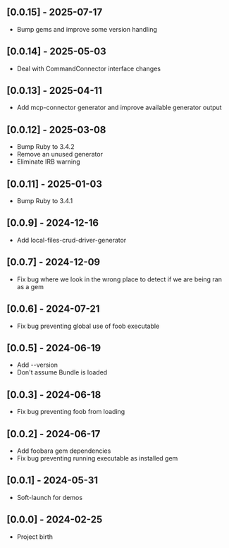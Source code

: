 ## [0.0.15] - 2025-07-17

- Bump gems and improve some version handling

## [0.0.14] - 2025-05-03

- Deal with CommandConnector interface changes

## [0.0.13] - 2025-04-11

- Add mcp-connector generator and improve available generator output

## [0.0.12] - 2025-03-08

- Bump Ruby to 3.4.2
- Remove an unused generator
- Eliminate IRB warning

## [0.0.11] - 2025-01-03

- Bump Ruby to 3.4.1

## [0.0.9] - 2024-12-16

- Add local-files-crud-driver-generator

## [0.0.7] - 2024-12-09

- Fix bug where we look in the wrong place to detect if we are being ran as a gem

## [0.0.6] - 2024-07-21

- Fix bug preventing global use of foob executable

## [0.0.5] - 2024-06-19

- Add --version
- Don't assume Bundle is loaded

## [0.0.3] - 2024-06-18

- Fix bug preventing foob from loading

## [0.0.2] - 2024-06-17

- Add foobara gem dependencies
- Fix bug preventing running executable as installed gem

## [0.0.1] - 2024-05-31

* Soft-launch for demos

## [0.0.0] - 2024-02-25

* Project birth
